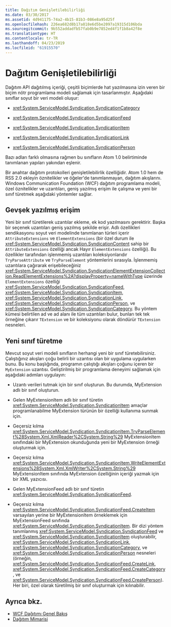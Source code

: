```yaml
---
title: Dağıtım Genişletilebilirliği
ms.date: 03/30/2017
ms.assetid: 4d941175-74a2-4b15-81b3-086e8a95d25f
ms.openlocfilehash: 226ea682d8b17a818e6d5be2097a19315d106bda
ms.sourcegitcommit: 9b552addadfb57fab0b9e7852ed4f1f1b8a42f8e
ms.translationtype: HT
ms.contentlocale: tr-TR
ms.lasthandoff: 04/23/2019
ms.locfileid: "61915570"
---
```

# <a name="syndication-extensibility"></a>Dağıtım Genişletilebilirliği
Dağıtım API dağıtılmış içeriği, çeşitli biçimlerde hat yazılmasına izin veren bir biçim nötr programlama modeli sağlamak için tasarlanmıştır. Aşağıdaki sınıflar soyut bir veri modeli oluşur:  
  
- <xref:System.ServiceModel.Syndication.SyndicationCategory>  
  
- <xref:System.ServiceModel.Syndication.SyndicationFeed>  
  
- <xref:System.ServiceModel.Syndication.SyndicationItem>  
  
- <xref:System.ServiceModel.Syndication.SyndicationLink>  
  
- <xref:System.ServiceModel.Syndication.SyndicationPerson>  
  
 Bazı adları farklı olmasına rağmen bu sınıfların Atom 1.0 belirtiminde tanımlanan yapıları yakından eşlenir.  
  
 Bir anahtar dağıtım protokolleri genişletilebilirlik özelliğidir. Atom 1.0 hem de RSS 2.0 ekleyin öznitelikler ve öğeler'de tanımlanmayan, dağıtım akışlarını. Windows Communication Foundation (WCF) dağıtım programlama modeli, özel öznitelikler ve uzantıları, geniş yazılmış erişim ile çalışma ve yeni bir sınıf türetmek aşağıdaki yöntemler sağlar.  
  
## <a name="loosely-typed-access"></a>Gevşek yazılmış erişim  
 Yeni bir sınıf türetilerek uzantılar ekleme, ek kod yazılmasını gerektirir. Başka bir seçenek uzantıları geniş yazılmış şekilde erişir. Adlı özellikleri sendikasyonu soyut veri modelinde tanımlanan türleri içerir `AttributeExtensions` ve `ElementExtensions` (bir özel durum ile <xref:System.ServiceModel.Syndication.SyndicationContent> sahip bir `AttributeExtensions` özelliği ancak Hayır `ElementExtensions` özelliği). Bu özellikler tarafından işlenmemiş uzantıları koleksiyonlarıdır `TryParseAttribute` ve `TryParseElement` yöntemlerini sırasıyla. İşlenmemiş uzantılara çağırarak erişebileceğiniz <xref:System.ServiceModel.Syndication.SyndicationElementExtensionCollection.ReadElementExtensions%2A?displayProperty=nameWithType> üzerinde `ElementExtensions` özelliği <xref:System.ServiceModel.Syndication.SyndicationFeed>, <xref:System.ServiceModel.Syndication.SyndicationItem>, <xref:System.ServiceModel.Syndication.SyndicationLink>, <xref:System.ServiceModel.Syndication.SyndicationPerson>, ve <xref:System.ServiceModel.Syndication.SyndicationCategory>. Bu yöntem kümesi belirtilen ad ve ad alanı ile tüm uzantıları bulur, bunları tek tek örneğine çıkarır `TExtension` ve bir koleksiyonu olarak döndürür `TExtension` nesneleri.  
  
## <a name="deriving-a-new-class"></a>Yeni sınıf türetme  
 Mevcut soyut veri modeli sınıfların herhangi yeni bir sınıf türetebilirsiniz. Çalıştığınız akışları çoğu belirli bir uzantısı olan bir uygulama uygularken bunu. Bu konu başlığında, programın çalıştığı akışları çoğunu içeren bir `MyExtension` uzantısı. Geliştirilmiş bir programlama deneyimi sağlamak için aşağıdaki adımları uygulayın:  
  
- Uzantı verileri tutmak için bir sınıf oluşturun. Bu durumda, MyExtension adlı bir sınıf oluşturun.  
  
- Gelen MyExtensionItem adlı bir sınıf türetin <xref:System.ServiceModel.Syndication.SyndicationItem> amaçlar programlanabilme MyExtension türünün bir özelliği kullanıma sunmak için.  
  
- Geçersiz kılma <xref:System.ServiceModel.Syndication.SyndicationItem.TryParseElement%28System.Xml.XmlReader%2CSystem.String%29> MyExtensionItem sınıfındaki bir MyExtension okunduğunda yeni bir MyExtension örneği oluşturmak için.  
  
- Geçersiz kılma <xref:System.ServiceModel.Syndication.SyndicationItem.WriteElementExtensions%28System.Xml.XmlWriter%2CSystem.String%29> MyExtensionItem sınıfında MyExtension özelliğinin içeriği yazmak için bir XML yazıcısı.  
  
- Gelen MyExtensionFeed adlı bir sınıf türetin <xref:System.ServiceModel.Syndication.SyndicationFeed>.  
  
- Geçersiz kılma <xref:System.ServiceModel.Syndication.SyndicationFeed.CreateItem> varsayılan yerine bir MyExtensionItem örneklemek için MyExtensionFeed sınıfında <xref:System.ServiceModel.Syndication.SyndicationItem>. Bir dizi yöntem tanımlanmış <xref:System.ServiceModel.Syndication.SyndicationFeed> ve <xref:System.ServiceModel.Syndication.SyndicationItem> oluşturabilir, <xref:System.ServiceModel.Syndication.SyndicationLink>, <xref:System.ServiceModel.Syndication.SyndicationCategory>, ve <xref:System.ServiceModel.Syndication.SyndicationPerson> nesneleri (örneğin, <xref:System.ServiceModel.Syndication.SyndicationFeed.CreateLink>, <xref:System.ServiceModel.Syndication.SyndicationFeed.CreateCategory>, ve <xref:System.ServiceModel.Syndication.SyndicationFeed.CreatePerson>). Her biri, özel olarak türetilmiş bir sınıf oluşturmak için kılınabilir.  
  
## <a name="see-also"></a>Ayrıca bkz.

- [WCF Dağıtımı Genel Bakış](../../../../docs/framework/wcf/feature-details/wcf-syndication-overview.md)
- [Dağıtım Mimarisi](../../../../docs/framework/wcf/feature-details/architecture-of-syndication.md)

